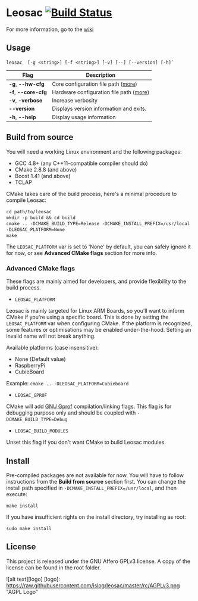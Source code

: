 # Leosac [![Build Status](https://travis-ci.org/islog/leosac.png?branch=develop)](https://travis-ci.org/islog/leosac)

For more information, go to the [wiki](https://github.com/islog/leosac/wiki)

## Usage

```shell
leosac  [-g <string>] [-f <string>] [-v] [--] [--version] [-h]`
```

| Flag | Description          |
| ------------- | ----------- |
| **-g**, **--hw-cfg** | Core configuration file path ([more](https://github.com/islog/leosac/wiki/Configuration)) |
| **-f**, **--core-cfg** | Hardware configuration file path ([more](https://github.com/islog/leosac/wiki/Configuration)) |
| **-v**, **-verbose** | Increase verbosity |
| **--version** | Displays version information and exits. |
| **-h**, **--help** | Display usage information |

## Build from source

You will need a working Linux environment and the following packages:
* GCC 4.8+ (any C++11-compatible compiler should do)
* CMake 2.8.8 (and above)
* Boost 1.41 (and above)
* TCLAP

CMake takes care of the build process, here's a minimal procedure to compile Leosac:
```shell
cd path/to/leosac
mkdir -p build && cd build
cmake .. -DCMAKE_BUILD_TYPE=Release -DCMAKE_INSTALL_PREFIX=/usr/local -DLEOSAC_PLATFORM=None
make
```
The `LEOSAC_PLATFORM` var is set to 'None' by default, you can safely ignore it for now, or see **Advanced CMake flags** section for more info.

### Advanced CMake flags

These flags are mainly aimed for developers, and provide flexibility to the build process.

* `LEOSAC_PLATFORM`

Leosac is mainly targeted for Linux ARM Boards, so you'll want to inform CMake if you're using a specific board. This is done by setting the `LEOSAC_PLATFORM` var when configuring CMake. If the platform is recognized, some features or optimisations may be enabled under-the-hood. Setting an invalid name will not break anything.

Available platforms (case insensitive):
* None (Default value)
* RaspberryPi
* CubieBoard

Example:  `cmake .. -DLEOSAC_PLATFORM=Cubieboard`

* `LEOSAC_GPROF`

CMake will add [GNU Gprof](http://en.wikipedia.org/wiki/Gprof) compilation/linking flags. This flag is for debugging purpose only and should be coupled with `-DCMAKE_BUILD_TYPE=Debug`

* `LEOSAC_BUILD_MODULES`

Unset this flag if you don't want CMake to build Leosac modules.

## Install

Pre-compiled packages are not available for now. You will have to follow instructions from the **Build from source** section first.
You can change the install path specified in `-DCMAKE_INSTALL_PREFIX=/usr/local`, and then execute:
```shell
make install
```
If you have insufficient rights on the install directory, try installing as root:
```shell
sudo make install
```

## License

This project is released under the GNU Affero GPLv3 license.
A copy of the license can be found in the root folder.

![alt text][logo]
[logo]: https://raw.githubusercontent.com/islog/leosac/master/rc/AGPLv3.png  "AGPL Logo"

